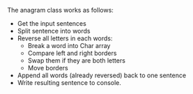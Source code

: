 The anagram class works as follows:

- Get the input sentences
- Split sentence into words
- Reverse all letters in each words:
	- Break a word into Char array
	- Compare left and right borders
	- Swap them if they are both letters
	- Move borders
- Append all words (already reversed) back to one sentence
- Write resulting sentence to console.